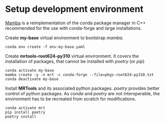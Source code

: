 # Setup development environment

[Mamba](https://github.com/mamba-org/mamba) is a reimplementation of the conda package manager in C++ recommended for the use with conda-forge and large installations.

Create __my-base__ virtual environment to bootstrap _mamba_.

    conda env create -f env-my-base.yaml

Create __mrtools-root624-py310__ virtual environment. It covers the installation
of packages, that cannot be installed with _poetry_ (or _pip_)

    conda activate my-base
    mamba create -y -n mrt -c conda-forge --file=pkgs-root624-py310.txt
    conda deactivate my-base

Install __MRTools__ and its associated python packages. _poetry_ provides better control
of python packages. As _conda_ and _poetry_ are not interoperable, the environment has to be recreated from scratch for modifications.

    conda activate mrt
    pip install poetry
    poetry install
